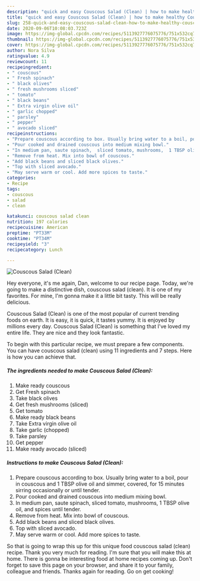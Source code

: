```yaml
---
description: "quick and easy Couscous Salad (Clean) | how to make healthy Couscous Salad (Clean)"
title: "quick and easy Couscous Salad (Clean) | how to make healthy Couscous Salad (Clean)"
slug: 258-quick-and-easy-couscous-salad-clean-how-to-make-healthy-couscous-salad-clean
date: 2020-09-06T10:08:03.723Z
image: https://img-global.cpcdn.com/recipes/5113927776075776/751x532cq70/couscous-salad-clean-recipe-main-photo.jpg
thumbnail: https://img-global.cpcdn.com/recipes/5113927776075776/751x532cq70/couscous-salad-clean-recipe-main-photo.jpg
cover: https://img-global.cpcdn.com/recipes/5113927776075776/751x532cq70/couscous-salad-clean-recipe-main-photo.jpg
author: Nora Silva
ratingvalue: 4.9
reviewcount: 11
recipeingredient:
- " couscous"
- " Fresh spinach"
- " black olives"
- " fresh mushrooms sliced"
- " tomato"
- " black beans"
- " Extra virgin olive oil"
- " garlic chopped"
- " parsley"
- " pepper"
- " avocado sliced"
recipeinstructions:
- "Prepare couscous according to box. Usually bring water to a boil, pour in couscous and 1 TBSP olive oil and simmer, covered, for 15 minutes sirring occasionally or until tender."
- "Pour cooked and drained couscous into medium mixing bowl."
- "In medium pan, saute spinach,  sliced tomato, mushrooms,  1 TBSP olive oil, and spices until tender."
- "Remove from heat. Mix into bowl of couscous."
- "Add black beans and sliced black olives."
- "Top with sliced avocado."
- "May serve warm or cool. Add more spices to taste."
categories:
- Recipe
tags:
- couscous
- salad
- clean

katakunci: couscous salad clean 
nutrition: 197 calories
recipecuisine: American
preptime: "PT33M"
cooktime: "PT34M"
recipeyield: "3"
recipecategory: Lunch

---
```



![Couscous Salad (Clean)](https://img-global.cpcdn.com/recipes/5113927776075776/751x532cq70/couscous-salad-clean-recipe-main-photo.jpg)

Hey everyone, it's me again, Dan, welcome to our recipe page. Today, we're going to make a distinctive dish, couscous salad (clean). It is one of my favorites. For mine, I'm gonna make it a little bit tasty. This will be really delicious.



Couscous Salad (Clean) is one of the most popular of current trending foods on earth. It is easy, it is quick, it tastes yummy. It is enjoyed by millions every day. Couscous Salad (Clean) is something that I've loved my entire life. They are nice and they look fantastic.


To begin with this particular recipe, we must prepare a few components. You can have couscous salad (clean) using 11 ingredients and 7 steps. Here is how you can achieve that.

<!--inarticleads1-->

##### The ingredients needed to make Couscous Salad (Clean):

1. Make ready  couscous
1. Get  Fresh spinach
1. Take  black olives
1. Get  fresh mushrooms (sliced)
1. Get  tomato
1. Make ready  black beans
1. Take  Extra virgin olive oil
1. Take  garlic (chopped)
1. Take  parsley
1. Get  pepper
1. Make ready  avocado (sliced)




<!--inarticleads2-->

##### Instructions to make Couscous Salad (Clean):

1. Prepare couscous according to box. Usually bring water to a boil, pour in couscous and 1 TBSP olive oil and simmer, covered, for 15 minutes sirring occasionally or until tender.
1. Pour cooked and drained couscous into medium mixing bowl.
1. In medium pan, saute spinach,  sliced tomato, mushrooms,  1 TBSP olive oil, and spices until tender.
1. Remove from heat. Mix into bowl of couscous.
1. Add black beans and sliced black olives.
1. Top with sliced avocado.
1. May serve warm or cool. Add more spices to taste.




So that is going to wrap this up for this unique food couscous salad (clean) recipe. Thank you very much for reading. I'm sure that you will make this at home. There is gonna be interesting food at home recipes coming up. Don't forget to save this page on your browser, and share it to your family, colleague and friends. Thanks again for reading. Go on get cooking!
